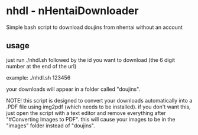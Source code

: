 # nhdl - nHentaiDownloader
Simple bash script to download doujins from nhentai without an account

## usage
just run 
./nhdl.sh
followed by the id you want to download (the 6 digit number at the end of the url)

example:
./nhdl.sh 123456

your downloads will appear in a folder called "doujins".


NOTE!
this script is designed to convert your downloads automatically into a .PDF file using img2pdf (which needs to be installed).
if you don't want this, just open the script with a text editor and remove everything after "#Converting Images to PDF".
this will cause your images to be in the "images" folder instead of "doujins".
